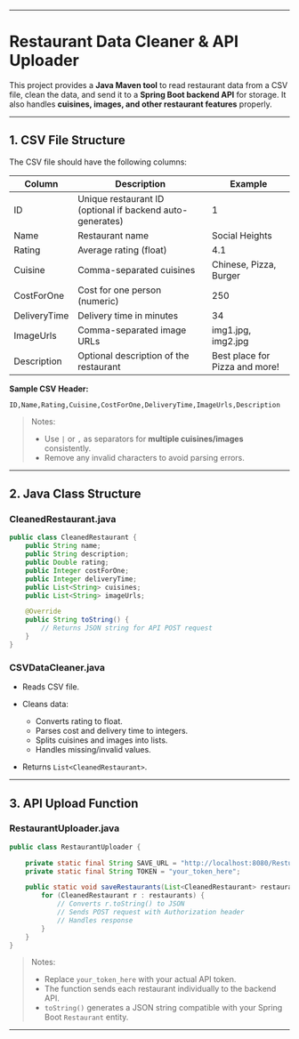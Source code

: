

---

# Restaurant Data Cleaner & API Uploader

This project provides a **Java Maven tool** to read restaurant data from a CSV file, clean the data, and send it to a **Spring Boot backend API** for storage. It also handles **cuisines, images, and other restaurant features** properly.

---

## **1. CSV File Structure**

The CSV file should have the following columns:

| Column       | Description                                               | Example                        |
| ------------ | --------------------------------------------------------- | ------------------------------ |
| ID           | Unique restaurant ID (optional if backend auto-generates) | 1                              |
| Name         | Restaurant name                                           | Social Heights                 |
| Rating       | Average rating (float)                                    | 4.1                            |
| Cuisine      | Comma-separated cuisines                                  | Chinese, Pizza, Burger         |
| CostForOne   | Cost for one person (numeric)                             | 250                            |
| DeliveryTime | Delivery time in minutes                                  | 34                             |
| ImageUrls    | Comma-separated image URLs                                | img1.jpg, img2.jpg             |
| Description  | Optional description of the restaurant                    | Best place for Pizza and more! |

**Sample CSV Header:**

```
ID,Name,Rating,Cuisine,CostForOne,DeliveryTime,ImageUrls,Description
```

> Notes:
>
> * Use `|` or `,` as separators for **multiple cuisines/images** consistently.
> * Remove any invalid characters to avoid parsing errors.

---

## **2. Java Class Structure**

### **CleanedRestaurant.java**

```java
public class CleanedRestaurant {
    public String name;
    public String description;
    public Double rating;
    public Integer costForOne;
    public Integer deliveryTime;
    public List<String> cuisines;
    public List<String> imageUrls;

    @Override
    public String toString() {
        // Returns JSON string for API POST request
    }
}
```

### **CSVDataCleaner.java**

* Reads CSV file.
* Cleans data:

  * Converts rating to float.
  * Parses cost and delivery time to integers.
  * Splits cuisines and images into lists.
  * Handles missing/invalid values.
* Returns `List<CleanedRestaurant>`.

---

## **3. API Upload Function**

### **RestaurantUploader.java**

```java
public class RestaurantUploader {

    private static final String SAVE_URL = "http://localhost:8080/Resturant/save";
    private static final String TOKEN = "your_token_here";

    public static void saveRestaurants(List<CleanedRestaurant> restaurants) {
        for (CleanedRestaurant r : restaurants) {
            // Converts r.toString() to JSON
            // Sends POST request with Authorization header
            // Handles response
        }
    }
}
```

> Notes:
>
> * Replace `your_token_here` with your actual API token.
> * The function sends each restaurant individually to the backend API.
> * `toString()` generates a JSON string compatible with your Spring Boot `Restaurant` entity.

---



